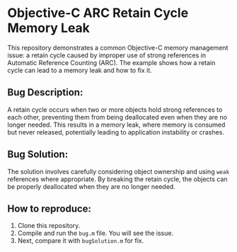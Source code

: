 # Objective-C ARC Retain Cycle Memory Leak

This repository demonstrates a common Objective-C memory management issue: a retain cycle caused by improper use of strong references in Automatic Reference Counting (ARC).  The example shows how a retain cycle can lead to a memory leak and how to fix it.

## Bug Description:

A retain cycle occurs when two or more objects hold strong references to each other, preventing them from being deallocated even when they are no longer needed. This results in a memory leak, where memory is consumed but never released, potentially leading to application instability or crashes.

## Bug Solution:

The solution involves carefully considering object ownership and using `weak` references where appropriate. By breaking the retain cycle, the objects can be properly deallocated when they are no longer needed.

## How to reproduce:

1. Clone this repository.
2. Compile and run the `bug.m` file. You will see the issue. 
3. Next, compare it with  `bugSolution.m` for fix.